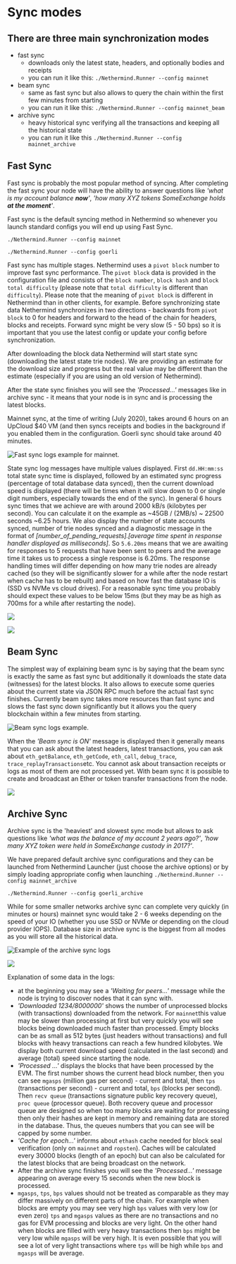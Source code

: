 # Sync modes

## There are three main synchronization modes

* fast sync
  * downloads only the latest state, headers, and optionally bodies and receipts
  * you can run it like this: `./Nethermind.Runner --config mainnet`
* beam sync
  * same as fast sync but also allows to query the chain within the first few minutes from starting
  * you can run it like this: `./Nethermind.Runner --config mainnet_beam`
* archive sync
  * heavy historical sync verifying all the transactions and keeping all the historical state
  * you can run it like this `./Nethermind.Runner --config mainnet_archive`

## Fast Sync

Fast sync is probably the most popular method of syncing. After completing the fast sync your node will have the ability to answer questions like _'what is my account balance **now**'_, _'how many XYZ tokens SomeExchange holds **at the moment**'_.

Fast sync is the default syncing method in Nethermind so whenever you launch standard configs you will end up using Fast Sync.

`./Nethermind.Runner --config mainnet`

`./Nethermind.Runner --config goerli`

Fast sync has multiple stages. Nethermind uses a `pivot block` number to improve fast sync performance. The `pivot block` data is provided in the configuration file and consists of the `block number`, `block hash` and `block total difficulty` \(please note that `total difficulty` is different than `difficulty`\). Please note that the meaning of `pivot block` is different in Nethermind than in other clients, for example. Before synchronizing state data Nethermind synchronizes in two directions - backwards from `pivot block` to 0 for headers and forward to the head of the chain for headers, blocks and receipts. Forward sync might be very slow \(5 - 50 bps\) so it is important that you use the latest config or update your config before synchronization.

After downloading the block data Nethermind will start state sync \(downloading the latest state trie nodes\). We are providing an estimate for the download size and progress but the real value may be different than the estimate \(especially if you are using an old version of Nethermind\).

After the state sync finishes you will see the _'Processed...'_ messages like in archive sync - it means that your node is in sync and is processing the latest blocks.

Mainnet sync, at the time of writing \(July 2020\), takes around 6 hours on an UpCloud $40 VM \(and then syncs receipts and bodies in the background if you enabled them in the configuration. Goerli sync should take around 40 minutes.

![Fast sync logs example for mainnet.](../.gitbook/assets/image%20%2859%29.png)

State sync log messages have multiple values displayed. First `dd.HH:mm:ss` total state sync time is displayed, followed by an estimated sync progress \(percentage of total database data synced\), then the current download speed is displayed \(there will be times when it will slow down to 0 or single digit numbers, especially towards the end of the sync\). In general 6 hours sync times that we achieve are with around 2000 kB/s \(kilobytes per second\). You can calculate it on the example as ~45GB / \(2MB/s\) ~ 22500 seconds ~6.25 hours. We also display the number of state accounts synced, number of trie nodes synced and a diagnostic message in the format of _\[number\_of\_pending\_requests\].\[average time spent in response handler displayed as milliseconds\]_. So `5.6.20ms` means that we are awaiting for responses to 5 requests that have been sent to peers and the average time it takes us to process a single response is 6.20ms. The response handling times will differ depending on how many trie nodes are already cached \(so they will be significantly slower for a while after the node restart when cache has to be rebuilt\) and based on how fast the database IO is \(SSD vs NVMe vs cloud drives\). For a reasonable sync time you probably should expect these values to be below 15ms \(but they may be as high as 700ms for a while after restarting the node\).

![](../.gitbook/assets/image%20%2864%29.png)

![](../.gitbook/assets/image%20%2862%29.png)

## Beam Sync

The simplest way of explaining beam sync is by saying that the beam sync is exactly the same as fast sync but additionally it downloads the state data \(witnesses\) for the latest blocks. It also allows to execute some queries about the current state via JSON RPC much before the actual fast sync finishes. Currently beam sync takes more resources than fast sync and slows the fast sync down significantly but it allows you the query blockchain within a few minutes from starting.

![Beam sync logs example.](../.gitbook/assets/image%20%2860%29.png)

When the _'Beam sync is ON'_ message is displayed then it generally means that you can ask about the latest headers, latest transactions, you can ask about `eth_getBalance`, `eth_getCode`, `eth_call`, `debug_trace`, `trace_replayTransactions`etc. You cannot ask about transaction receipts or logs as most of them are not processed yet. With beam sync it is possible to create and broadcast an Ether or token transfer transactions from the node.

![](../.gitbook/assets/image%20%2865%29.png)

## Archive Sync

Archive sync is the 'heaviest' and slowest sync mode but allows to ask questions like _'what was the balance of my account 2 years ago?'_, _'how many XYZ token were held in SomeExchange custody in 2017?'_.

We have prepared default archive sync configurations and they can be launched from Nethermind Launcher \(just choose the archive options\) or by simply loading appropriate config when launching `./Nethermind.Runner --config mainnet_archive`

`./Nethermind.Runner --config goerli_archive`

While for some smaller networks archive sync can complete very quickly \(in minutes or hours\) mainnet sync would take 2 - 6 weeks depending on the speed of your IO \(whether you use SSD or NVMe or depending on the cloud provider IOPS\). Database size in archive sync is the biggest from all modes as you will store all the historical data.

![Example of the archive sync logs](../.gitbook/assets/image%20%2858%29.png)

![](../.gitbook/assets/image%20%2857%29.png)

Explanation of some data in the logs:

* at the beginning you may see a _'Waiting for peers...'_ message while the node is trying to discover nodes that it can sync with.
* _'Downloaded 1234/8000000'_ shows the number of unprocessed blocks \(with transactions\) downloaded from the network. For `mainnet`this value may be slower than processing at first but very quickly you will see blocks being downloaded much faster than processed. Empty blocks can be as small as 512 bytes \(just headers without transactions\) and full blocks with heavy transactions can reach a few hundred kilobytes. We display both current download speed \(calculated in the last second\) and average \(total\) speed since starting the node.
* _'Processed ...'_ displays the blocks that have been processed by the EVM. The first number shows the current head block number, then you can see `mgasps` \(million gas per second\) - current and total, then `tps` \(transactions per second\) - current and total, `bps` \(blocks per second\). Then `recv queue` \(transactions signature public key recovery queue\), `proc queue` \(processor queue\). Both recovery queue and processor queue are designed so when too many blocks are waiting for processing then only their hashes are kept in memory and remaining data are stored in the database. Thus, the queues numbers that you can see will be capped by some number.
* _'Cache for epoch...'_ informs about `ethash` cache needed for block seal verification \(only on `mainnet` and `ropsten`\). Caches will be calculated every 30000 blocks \(length of an epoch\) but can also be calculated for the latest blocks that are being broadcast on the network.
* After the archive sync finishes you will see the _'Processed...'_ message appearing on average every 15 seconds when the new block is processed.
* `mgasps`, `tps`, `bps` values should not be treated as comparable as they may differ massively on different parts of the chain. For example when blocks are empty you may see very high `bps` values with very low \(or even zero\) `tps` and `mgasps` values as there are no transactions and no gas for EVM processing and blocks are very light. On the other hand when blocks are filled with very heavy transactions then `bps` might be very low while `mgasps` will be very high. It is even possible that you will see a lot of very light transactions where `tps` will be high while `bps` and `mgasps` will be average.

